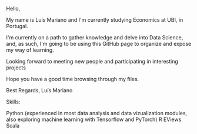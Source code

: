 Hello,

My name is Luís Mariano
and I'm currently studying
Economics at UBI, in Portugal.

I'm currently on a path to
gather knowledge and delve into
Data Science, and, as such, 
I'm going to be using 
this GitHub page to organize
and expose my way of learning.

Looking forward to meeting
new people and participating
in interesting projects

Hope you have a good time
browsing through my files.

Best Regards,
Luís Mariano

Skills: 
  
  Python
    (experienced in most data analysis
    and data vizualization modules,
    also exploring machine learning with
      Tensorflow and 
      PyTorch) 
  R
  EViews
  Scala
